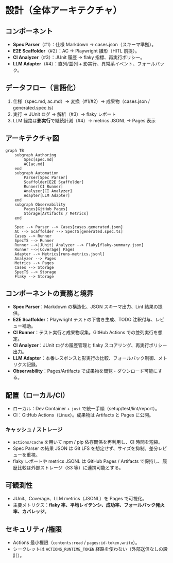 # 設計（全体アーキテクチャ）

## コンポーネント
- **Spec Parser**（#1）：仕様 Markdown → cases.json（スキーマ準拠）。  
- **E2E Scaffolder**（#2）：AC → Playwright 雛形（HITL 前提）。  
- **CI Analyzer**（#3）：JUnit 履歴 → flaky 指標、再実行ポリシー。  
- **LLM Adapter**（#4）：直列/並列 + 影実行、異常系イベント、フォールバック。

## データフロー（言語化）
1. 仕様（spec.md, ac.md）→ 変換（#1/#2）→ 成果物（cases.json / generated.spec.ts）
2. 実行 → JUnit ログ → 解析（#3）→ flaky レポート
3. LLM 経路は**影実行**で継続計測（#4）→ metrics JSONL → Pages 表示

## アーキテクチャ図
```mermaid
graph TB
    subgraph Authoring
        Spec[spec.md]
        AC[ac.md]
    end
    subgraph Automation
        Parser[Spec Parser]
        Scaffolder[E2E Scaffolder]
        Runner[CI Runner]
        Analyzer[CI Analyzer]
        Adapter[LLM Adapter]
    end
    subgraph Observability
        Pages[GitHub Pages]
        Storage[Artifacts / Metrics]
    end

    Spec --> Parser --> Cases[cases.generated.json]
    AC --> Scaffolder --> SpecTS[generated.spec.ts]
    Cases --> Runner
    SpecTS --> Runner
    Runner -->|JUnit| Analyzer --> Flaky[flaky-summary.json]
    Runner -->|Coverage| Pages
    Adapter --> Metrics[runs-metrics.jsonl]
    Analyzer --> Pages
    Metrics --> Pages
    Cases --> Storage
    SpecTS --> Storage
    Flaky --> Storage
```

## コンポーネントの責務と境界
- **Spec Parser**：Markdown の構造化、JSON スキーマ出力、Lint 結果の提供。
- **E2E Scaffolder**：Playwright テストの下書き生成、TODO 注釈付与、レビュー補助。
- **CI Runner**：テスト実行と成果物収集。GitHub Actions での並列実行を想定。
- **CI Analyzer**：JUnit ログの履歴管理と flaky スコアリング、再実行ポリシー出力。
- **LLM Adapter**：本番レスポンスと影実行の比較、フォールバック制御、メトリクス記録。
- **Observability**：Pages/Artifacts で成果物を閲覧・ダウンロード可能にする。

## 配置（ローカル/CI）
- ローカル：Dev Container + `just` で統一手順（setup/test/lint/report）。
- CI：GitHub Actions（Linux）。成果物は Artifacts と Pages に公開。

### キャッシュ / ストレージ
- `actions/cache` を用いて npm / pip 依存関係を再利用し、CI 時間を短縮。
- Spec Parser の結果 JSON は Git LFS を想定せず、サイズを抑制。差分レビューを重視。
- flaky レポートや metrics JSONL は GitHub Pages / Artifacts で保持し、履歴比較は外部ストレージ（S3 等）に連携可能とする。

## 可観測性
- JUnit、Coverage、LLM metrics（JSONL）を Pages で可視化。
- 主要メトリクス：**flaky 率、平均レイテンシ、成功率、フォールバック発火率、カバレッジ**。

## セキュリティ/権限
- Actions 最小権限（`contents:read` / `pages:id-token,write`）。  
- シークレットは `ACTIONS_RUNTIME_TOKEN` 経路を使わない（外部送信なしの設計）。
